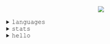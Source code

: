 
<div align="center">
  <a target="_blank" href="https://www.alysson.dev">
      <img align="center" src="./assets/pc.gif"/>
  </a>
</div>

</br>

<details>
  <summary>𝚕𝚊𝚗𝚐𝚞𝚊𝚐𝚎𝚜</summary>
  </br>
  <img src="https://github-readme-stats.vercel.app/api/top-langs/?username=4lysson-a&layout=compact&langs_count=16&include_all_commits=true&count_private=true&hide=html,css,tex,hack&theme=radical&hide_border=true&line_height=10"/>
</details>


<details>
  <summary>𝚜𝚝𝚊𝚝𝚜</summary>
   </br>
  <img alt="4lysson-a Github Stats" src="https://github-readme-stats.arretdaniel.vercel.app/api?username=4lysson-a&show_icons=true&hide_border=true&theme=radical&count_private=true&line_height=30&include_all_commits=true" />
</details>

<details>
  <summary>𝚑𝚎𝚕𝚕𝚘</summary>
  </br>
  <a href="mailto:me@4ly.dev">
    <img src="https://img.shields.io/badge/Gmail-D14836?style=for-the-badge&logo=gmail&logoColor=white" />
  <a/>
  <a href="https://linkedin.alysson.dev">
  <img src="https://img.shields.io/badge/LinkedIn-0077B5?style=for-the-badge&logo=linkedin&logoColor=white">
</a>
<a href="https://www.instagram.com/4lysson_a/">
  <img src="https://img.shields.io/badge/Instagram-E4405F?style=for-the-badge&logo=instagram&logoColor=white">
</a>
</details>
  
<!--  

<details>
  <summary>:time: Wakatime</summary>
   </br>
  [![willianrod's wakatime stats](https://github-readme-stats.vercel.app/api/wakatime?username=4lysson_a)](https://github.com/anuraghazra/github-readme-stats)
</details>

-->



<!-- Badges

<div align='center'>
   <a href="https://www.linkedin.com/in/4lysson/" target="_blank"><img src="https://img.shields.io/badge/-LinkedIn-%230077B5?style=for-the-badge&logo=linkedin&logoColor=white" target="_blank"></a> 
  <a href="https://www.instagram.com/4lysson_a/" target="_blank"><img src="https://img.shields.io/badge/-Instagram-%230077B5?style=for-the-badge&logo=Instagram&logoColor=white&labelColor=FD1D1D&color=FD1D1D" target="_blank"></a> 
</div>

<div align='center'>
</div>

-->
